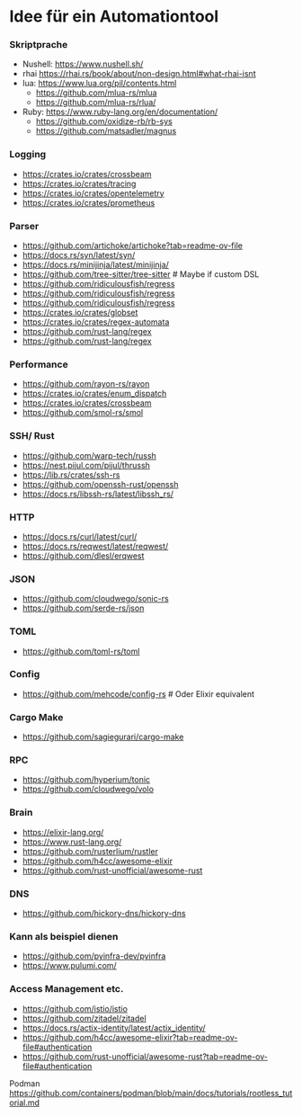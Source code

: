 # Idee für ein Automationtool



### Skriptprache

- Nushell: https://www.nushell.sh/
- rhai https://rhai.rs/book/about/non-design.html#what-rhai-isnt
- lua: https://www.lua.org/pil/contents.html
  - https://github.com/mlua-rs/mlua
  - https://github.com/mlua-rs/rlua/
- Ruby: https://www.ruby-lang.org/en/documentation/
   - https://github.com/oxidize-rb/rb-sys
   - https://github.com/matsadler/magnus


### Logging
- https://crates.io/crates/crossbeam
- https://crates.io/crates/tracing
- https://crates.io/crates/opentelemetry
- https://crates.io/crates/prometheus

### Parser
- https://github.com/artichoke/artichoke?tab=readme-ov-file
- https://docs.rs/syn/latest/syn/
- https://docs.rs/minijinja/latest/minijinja/
- https://github.com/tree-sitter/tree-sitter # Maybe if custom DSL
- https://github.com/ridiculousfish/regress
- https://github.com/ridiculousfish/regress
- https://github.com/ridiculousfish/regress
- https://crates.io/crates/globset
- https://crates.io/crates/regex-automata
- https://github.com/rust-lang/regex
- https://github.com/rust-lang/regex


### Performance
- https://github.com/rayon-rs/rayon
- https://crates.io/crates/enum_dispatch
- https://crates.io/crates/crossbeam
- https://github.com/smol-rs/smol

### SSH/ Rust

- https://github.com/warp-tech/russh
- https://nest.pijul.com/pijul/thrussh
- https://lib.rs/crates/ssh-rs
- https://github.com/openssh-rust/openssh
- https://docs.rs/libssh-rs/latest/libssh_rs/


### HTTP
- https://docs.rs/curl/latest/curl/
- https://docs.rs/reqwest/latest/reqwest/
- https://github.com/dlesl/erqwest

### JSON
- https://github.com/cloudwego/sonic-rs
- https://github.com/serde-rs/json

### TOML
- https://github.com/toml-rs/toml


### Config
- https://github.com/mehcode/config-rs # Oder Elixir equivalent

### Cargo Make
- https://github.com/sagiegurari/cargo-make

### RPC
- https://github.com/hyperium/tonic
- https://github.com/cloudwego/volo


### Brain
- https://elixir-lang.org/
- https://www.rust-lang.org/
- https://github.com/rusterlium/rustler
- https://github.com/h4cc/awesome-elixir
- https://github.com/rust-unofficial/awesome-rust


### DNS
- https://github.com/hickory-dns/hickory-dns


### Kann als beispiel dienen
- https://github.com/pyinfra-dev/pyinfra
- https://www.pulumi.com/

### Access Management etc.
- https://github.com/istio/istio
- https://github.com/zitadel/zitadel
- https://docs.rs/actix-identity/latest/actix_identity/
- https://github.com/h4cc/awesome-elixir?tab=readme-ov-file#authentication
- https://github.com/rust-unofficial/awesome-rust?tab=readme-ov-file#authentication
  
Podman
https://github.com/containers/podman/blob/main/docs/tutorials/rootless_tutorial.md
